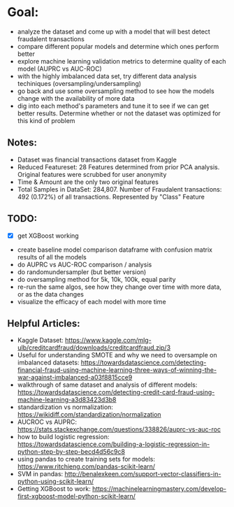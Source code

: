# Goal:
 - analyze the dataset and come up with a model that will best detect fraudalent transactions
 - compare different popular models and determine which ones perform better
 - explore machine learning validation metrics to determine quality of each model (AUPRC vs AUC-ROC)
 - with the highly imbalanced data set, try different data analysis techiniques (oversampling/undersampling)
 - go back and use some oversampling method to see how the models change with the availability of more data
 - dig into each method's parameters and tune it to see if we can get better results. Determine whether or not the dataset was optimized for this kind of problem

## Notes:
 - Dataset was financial transactions dataset from Kaggle
 - Reduced Featureset: 28 Features determined from prior PCA analysis. Original features were scrubbed for user anonymity
 - Time & Amount are the only two original features
 - Total Samples in DataSet: 284,807. Number of Fraudalent transactions: 492 (0.172%) of all transactions. Represented by "Class" Feature

## TODO:
- [x] get XGBoost working
- create baseline model comparison dataframe with confusion matrix results of all the models
- do AUPRC vs AUC-ROC comparison / analysis
- do randomundersampler (but better version)
- do oversampling method for 5k, 10k, 100k, equal parity
- re-run the same algos, see how they change over time with more data, or as the data changes
- visualize the efficacy of each model with more time 

## Helpful Articles:
- Kaggle Dataset: https://www.kaggle.com/mlg-ulb/creditcardfraud/downloads/creditcardfraud.zip/3
- Useful for understanding SMOTE and why we need to oversample on imbalanced datasets: https://towardsdatascience.com/detecting-financial-fraud-using-machine-learning-three-ways-of-winning-the-war-against-imbalanced-a03f8815cce9 
- walkthrough of same dataset and analysis of different models: https://towardsdatascience.com/detecting-credit-card-fraud-using-machine-learning-a3d83423d3b8
- standardization vs normalization: https://wikidiff.com/standardization/normalization
- AUCROC vs AUPRC: https://stats.stackexchange.com/questions/338826/auprc-vs-auc-roc
- how to build logistic regression: https://towardsdatascience.com/building-a-logistic-regression-in-python-step-by-step-becd4d56c9c8
- using pandas to create training sets for models: https://www.ritchieng.com/pandas-scikit-learn/
- SVM in pandas: http://benalexkeen.com/support-vector-classifiers-in-python-using-scikit-learn/
- Getting XGBoost to work: https://machinelearningmastery.com/develop-first-xgboost-model-python-scikit-learn/
